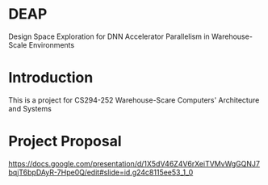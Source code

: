 # DEAP
Design Space Exploration for DNN Accelerator Parallelism in Warehouse-Scale Environments

# Introduction
This is a project for CS294-252 Warehouse-Scare Computers' Architecture and Systems

# Project Proposal
https://docs.google.com/presentation/d/1X5dV46Z4V6rXeiTVMvWgGQNJ7bqjT6bpDAyR-7Hpe0Q/edit#slide=id.g24c8115ee53_1_0
